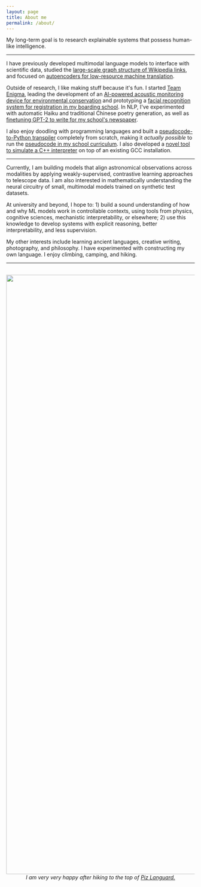 ```yaml
---
layout: page
title: About me
permalink: /about/
---
```


My long-term goal is to research explainable systems that possess human-like intelligence.

---

I have previously developed multimodal language models to interface with scientific data, studied the [large-scale graph structure of Wikipedia links](https://github.com/harrow-turing-2022/wisteria-core), and focused on [autoencoders for low-resource machine translation](https://bit.ly/ysong-low-resc-nmt-new).

Outside of research, I like making stuff because it's fun. I started [Team Enigma](https://github.com/Harrow-Enigma), leading the development of an [AI-powered acoustic monitoring device for environmental conservation](https://github.com/agouti-acoustics/into-the-wild-resources) and prototyping a [facial recognition system for registration in my boarding school](https://github.com/Harrow-Enigma/TECLARS). In NLP, I've experimented with automatic Haiku and traditional Chinese poetry generation, as well as [finetuning GPT-2 to write for my school's newspaper](https://github.com/PerceptronV/HarrovAI). 

I also enjoy doodling with programming languages and built a [pseudocode-to-Python transpiler](https://github.com/PerceptronV/dudocode) completely from scratch, making it *actually possible* to run the [pseudocode in my school curriculum](https://github.com/PerceptronV/dudocode/blob/main/pseudocode_specification.pdf). I also developed a [novel tool to simulate a C++ interpreter](https://github.com/PerceptronV/scierra) on top of an existing GCC installation.

---

Currently, I am building models that align astronomical observations across modalities by applying weakly-supervised, contrastive learning approaches to telescope data. I am also interested in mathematically understanding the neural circuitry of small, multimodal models trained on synthetic test datasets.

At university and beyond, I hope to: 1) build a sound understanding of how and why ML models work in controllable contexts, using tools from physics, cognitive sciences, mechanistic interpretability, or elsewhere; 2) use this knowledge to develop systems with explicit reasoning, better interpretability, and less supervision. 

My other interests include learning ancient languages, creative writing, photography, and philosophy. I have experimented with constructing my own language. I enjoy climbing, camping, and hiking.

---

<br/>
<img src="{{ site.baseurl }}/assets/images/languard_me.jpg" style="height: 40vh; display: block; margin: auto;">
<div style="text-align: center; font-style: italic;">I am very very happy after hiking to the top of <a href="https://en.wikipedia.org/wiki/Piz_Languard">Piz Languard.</a></div>
